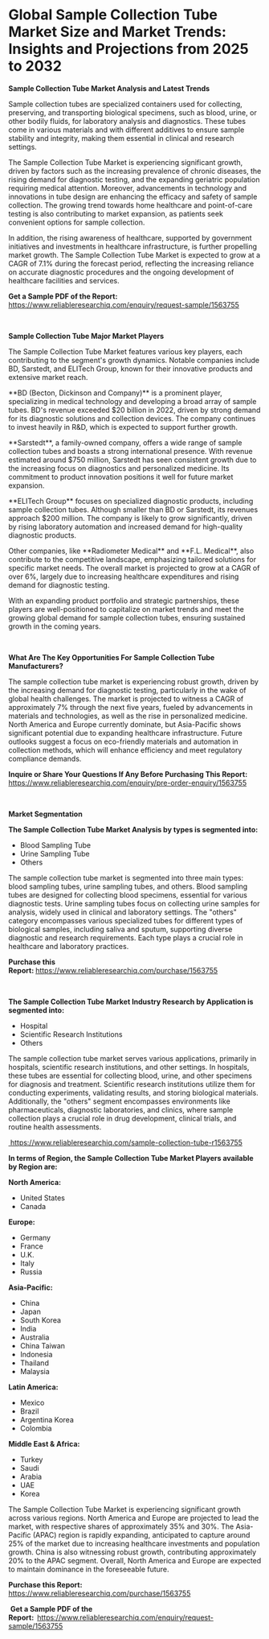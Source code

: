 <p><h1>Global Sample Collection Tube Market Size and Market Trends: Insights and Projections from 2025 to 2032</h1></p><p><strong>Sample Collection Tube Market Analysis and Latest Trends</strong></p>
<p><p>Sample collection tubes are specialized containers used for collecting, preserving, and transporting biological specimens, such as blood, urine, or other bodily fluids, for laboratory analysis and diagnostics. These tubes come in various materials and with different additives to ensure sample stability and integrity, making them essential in clinical and research settings.</p><p>The Sample Collection Tube Market is experiencing significant growth, driven by factors such as the increasing prevalence of chronic diseases, the rising demand for diagnostic testing, and the expanding geriatric population requiring medical attention. Moreover, advancements in technology and innovations in tube design are enhancing the efficacy and safety of sample collection. The growing trend towards home healthcare and point-of-care testing is also contributing to market expansion, as patients seek convenient options for sample collection.</p><p>In addition, the rising awareness of healthcare, supported by government initiatives and investments in healthcare infrastructure, is further propelling market growth. The Sample Collection Tube Market is expected to grow at a CAGR of 7.1% during the forecast period, reflecting the increasing reliance on accurate diagnostic procedures and the ongoing development of healthcare facilities and services.</p></p>
<p><strong>Get a Sample PDF of the Report:&nbsp;</strong> <a href="https://www.reliableresearchiq.com/enquiry/request-sample/1563755?utm_campaign=2455&utm_medium=2&utm_source=Github&utm_content=ia&utm_term=13042025&utm_id=sample-collection-tube">https://www.reliableresearchiq.com/enquiry/request-sample/1563755</a></p>
<p>&nbsp;</p>
<p><strong>Sample Collection Tube Major Market Players</strong></p>
<p><p>The Sample Collection Tube Market features various key players, each contributing to the segment's growth dynamics. Notable companies include BD, Sarstedt, and ELITech Group, known for their innovative products and extensive market reach.</p><p>**BD (Becton, Dickinson and Company)** is a prominent player, specializing in medical technology and developing a broad array of sample tubes. BD's revenue exceeded $20 billion in 2022, driven by strong demand for its diagnostic solutions and collection devices. The company continues to invest heavily in R&D, which is expected to support further growth.</p><p>**Sarstedt**, a family-owned company, offers a wide range of sample collection tubes and boasts a strong international presence. With revenue estimated around $750 million, Sarstedt has seen consistent growth due to the increasing focus on diagnostics and personalized medicine. Its commitment to product innovation positions it well for future market expansion.</p><p>**ELITech Group** focuses on specialized diagnostic products, including sample collection tubes. Although smaller than BD or Sarstedt, its revenues approach $200 million. The company is likely to grow significantly, driven by rising laboratory automation and increased demand for high-quality diagnostic products.</p><p>Other companies, like **Radiometer Medical** and **F.L. Medical**, also contribute to the competitive landscape, emphasizing tailored solutions for specific market needs. The overall market is projected to grow at a CAGR of over 6%, largely due to increasing healthcare expenditures and rising demand for diagnostic testing.</p><p>With an expanding product portfolio and strategic partnerships, these players are well-positioned to capitalize on market trends and meet the growing global demand for sample collection tubes, ensuring sustained growth in the coming years.</p></p>
<p>&nbsp;</p>
<p><strong>What Are The Key Opportunities For Sample Collection Tube Manufacturers?</strong></p>
<p><p>The sample collection tube market is experiencing robust growth, driven by the increasing demand for diagnostic testing, particularly in the wake of global health challenges. The market is projected to witness a CAGR of approximately 7% through the next five years, fueled by advancements in materials and technologies, as well as the rise in personalized medicine. North America and Europe currently dominate, but Asia-Pacific shows significant potential due to expanding healthcare infrastructure. Future outlooks suggest a focus on eco-friendly materials and automation in collection methods, which will enhance efficiency and meet regulatory compliance demands.</p></p>
<p><strong>Inquire or Share Your Questions If Any Before Purchasing This Report:</strong> <a href="https://www.reliableresearchiq.com/enquiry/pre-order-enquiry/1563755?utm_campaign=2455&utm_medium=2&utm_source=Github&utm_content=ia&utm_term=13042025&utm_id=sample-collection-tube">https://www.reliableresearchiq.com/enquiry/pre-order-enquiry/1563755</a></p>
<p>&nbsp;</p>
<p><strong>Market Segmentation</strong></p>
<p><strong>The Sample Collection Tube Market Analysis by types is segmented into:</strong></p>
<p><ul><li>Blood Sampling Tube</li><li>Urine Sampling Tube</li><li>Others</li></ul></p>
<p><p>The sample collection tube market is segmented into three main types: blood sampling tubes, urine sampling tubes, and others. Blood sampling tubes are designed for collecting blood specimens, essential for various diagnostic tests. Urine sampling tubes focus on collecting urine samples for analysis, widely used in clinical and laboratory settings. The "others" category encompasses various specialized tubes for different types of biological samples, including saliva and sputum, supporting diverse diagnostic and research requirements. Each type plays a crucial role in healthcare and laboratory practices.</p></p>
<p><strong>Purchase this Report:&nbsp;</strong><a href="https://www.reliableresearchiq.com/purchase/1563755?utm_campaign=2455&utm_medium=2&utm_source=Github&utm_content=ia&utm_term=13042025&utm_id=sample-collection-tube">https://www.reliableresearchiq.com/purchase/1563755</a></p>
<p>&nbsp;</p>
<p><strong>The Sample Collection Tube Market Industry Research by Application is segmented into:</strong></p>
<p><ul><li>Hospital</li><li>Scientific Research Institutions</li><li>Others</li></ul></p>
<p><p>The sample collection tube market serves various applications, primarily in hospitals, scientific research institutions, and other settings. In hospitals, these tubes are essential for collecting blood, urine, and other specimens for diagnosis and treatment. Scientific research institutions utilize them for conducting experiments, validating results, and storing biological materials. Additionally, the "others" segment encompasses environments like pharmaceuticals, diagnostic laboratories, and clinics, where sample collection plays a crucial role in drug development, clinical trials, and routine health assessments.</p></p>
<p><a href="https://www.reliableresearchiq.com/sample-collection-tube-r1563755?utm_campaign=2455&utm_medium=2&utm_source=Github&utm_content=ia&utm_term=13042025&utm_id=sample-collection-tube">&nbsp;https://www.reliableresearchiq.com/sample-collection-tube-r1563755</a></p>
<p><strong>In terms of Region, the Sample Collection Tube Market Players available by Region are:</strong></p>
<p>
    <p> <strong> North America: </strong>
        <ul>
            <li>United States</li>
            <li>Canada</li>
        </ul>
        </p> 
    <p> <strong> Europe: </strong>
        <ul>
            <li>Germany</li>
            <li>France</li>
            <li>U.K.</li>
            <li>Italy</li>
            <li>Russia</li>
        </ul>
        </p> 
    <p> <strong> Asia-Pacific: </strong>
        <ul>
            <li>China</li>
            <li>Japan</li>
            <li>South Korea</li>
            <li>India</li>
            <li>Australia</li>
            <li>China Taiwan</li>
            <li>Indonesia</li>
            <li>Thailand</li>
            <li>Malaysia</li>
        </ul>
        </p> 
    <p> <strong> Latin America: </strong>
        <ul>
            <li>Mexico</li>
            <li>Brazil</li>
            <li>Argentina Korea</li>
            <li>Colombia</li>
        </ul>
        </p> 
    <p> <strong> Middle East & Africa: </strong>
        <ul>
            <li>Turkey</li>
            <li>Saudi</li>
            <li>Arabia</li>
            <li>UAE</li>
            <li>Korea</li>
        </ul>
    </p>
    </p>
<p><p>The Sample Collection Tube Market is experiencing significant growth across various regions. North America and Europe are projected to lead the market, with respective shares of approximately 35% and 30%. The Asia-Pacific (APAC) region is rapidly expanding, anticipated to capture around 25% of the market due to increasing healthcare investments and population growth. China is also witnessing robust growth, contributing approximately 20% to the APAC segment. Overall, North America and Europe are expected to maintain dominance in the foreseeable future.</p></p>
<p><strong>Purchase this Report: </strong><a href="https://www.reliableresearchiq.com/purchase/1563755?utm_campaign=2455&utm_medium=2&utm_source=Github&utm_content=ia&utm_term=13042025&utm_id=sample-collection-tube">https://www.reliableresearchiq.com/purchase/1563755</a></p>
<p>&nbsp;<strong>Get a Sample PDF of the Report:&nbsp;&nbsp;</strong><a href="https://www.reliableresearchiq.com/enquiry/request-sample/1563755?utm_campaign=2455&utm_medium=2&utm_source=Github&utm_content=ia&utm_term=13042025&utm_id=sample-collection-tube">https://www.reliableresearchiq.com/enquiry/request-sample/1563755</a></p>
<p><strong></strong></p>
<p><p></p><p></p><p></p></p>